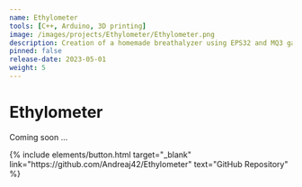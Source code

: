 ```yaml
---
name: Ethylometer
tools: [C++, Arduino, 3D printing]
image: /images/projects/Ethylometer/Ethylometer.png
description: Creation of a homemade breathalyzer using EPS32 and MQ3 gas sensor for alcohol detection
pinned: false
release-date: 2023-05-01
weight: 5
---
```


# Ethylometer

Coming soon ...


<p class="text-center">
{% include elements/button.html target="_blank" link="https://github.com/Andreaj42/Ethylometer" text="GitHub Repository" %}
</p>
